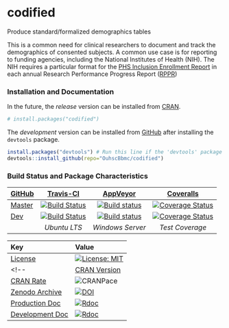 codified
=====================================
Produce standard/formalized demographics tables

This is a common need for clinical researchers to document and track the demographics of consented subjects. A common use case is for reporting to funding agencies, including the National Institutes of Health (NIH). The NIH requires a particular format for the [PHS Inclusion Enrollment Report](https://grants.nih.gov/grants/how-to-apply-application-guide/forms-d/general/g.500-phs-inclusion-enrollment-report.htm) in each annual Research Performance Progress Report ([RPPR](https://grants.nih.gov/grants/rppr/index.htm))



### Installation and Documentation

In the future, the *release* version can be installed from [CRAN](https://cran.r-project.org/package=codified).
```r
# install.packages("codified")
```

The *development* version can be installed from [GitHub](https://github.com/OuhscBbmc/codified) after installing the `devtools` package.

```r
install.packages("devtools") # Run this line if the 'devtools' package isn't installed already.
devtools::install_github(repo="OuhscBbmc/codified")
```


### Build Status and Package Characteristics

| [GitHub](https://github.com/OuhscBbmc/codified) | [Travis-CI](https://travis-ci.org/OuhscBbmc/codified/builds) | [AppVeyor](https://ci.appveyor.com/project/wibeasley/codified/history) | [Coveralls](https://coveralls.io/r/OuhscBbmc/codified) |
| :----- | :---------------------------: | :-----------------------------: | :-------: |
| [Master](https://github.com/OuhscBbmc/codified/tree/master) | [![Build Status](https://travis-ci.org/OuhscBbmc/codified.svg?branch=master)](https://travis-ci.org/OuhscBbmc/codified) | [![Build status](https://ci.appveyor.com/api/projects/status/geka1g6d7ms45fh8/branch/master?svg=true)](https://ci.appveyor.com/project/wibeasley/codified/branch/master) | [![Coverage Status](https://coveralls.io/repos/github/OuhscBbmc/codified/badge.svg?branch=master)](https://coveralls.io/github/OuhscBbmc/codified?branch=master) |
| [Dev](https://github.com/OuhscBbmc/codified/tree/dev) | [![Build Status](https://travis-ci.org/OuhscBbmc/codified.svg?branch=dev)](https://travis-ci.org/OuhscBbmc/codified) | [![Build status](https://ci.appveyor.com/api/projects/status/geka1g6d7ms45fh8/branch/dev?svg=true)](https://ci.appveyor.com/project/wibeasley/codified/branch/dev) | [![Coverage Status](https://coveralls.io/repos/github/OuhscBbmc/codified/badge.svg?branch=dev)](https://coveralls.io/github/OuhscBbmc/codified?branch=dev) |
| | *Ubuntu LTS* | *Windows Server* | *Test Coverage* |

| Key | Value |
| :--- | :----- |
| [License](https://choosealicense.com/) | [![License: MIT](https://img.shields.io/badge/License-MIT-blue.svg)](https://opensource.org/licenses/MIT) |
<!--| [CRAN Version](https://cran.r-project.org/package=codified) | [![CRAN_Status_Badge](http://www.r-pkg.org/badges/version/codified)](https://cran.r-project.org/package=codified) |
| [CRAN Rate](http://cranlogs.r-pkg.org/) | ![CRANPace](http://cranlogs.r-pkg.org/badges/codified) |
| [Zenodo Archive](https://zenodo.org/search?ln=en&p=codified) | [![DOI](https://zenodo.org/badge/doi/10.5281/zenodo.61990.svg)](https://doi.org/10.5281/zenodo.61990) |
| [Production Doc](https://www.rdocumentation.org/) | [![Rdoc](http://www.rdocumentation.org/badges/version/codified)](http://www.rdocumentation.org/packages/codified) |
| [Development Doc](https://www.rdocumentation.org/) | [![Rdoc](https://img.shields.io/badge/pkgodwn-GitHub.io-orange.svg?longCache=true&style=style=for-the-badge)](https://ouhscbbmc.github.io/codified/) |-->
